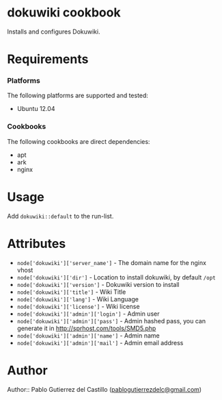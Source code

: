 # dokuwiki cookbook

Installs and configures Dokuwiki.

# Requirements
### Platforms
The following platforms are supported and tested:

- Ubuntu 12.04

### Cookbooks
The following cookbooks are direct dependencies:

- apt
- ark
- nginx

# Usage
Add `dokuwiki::default` to the run-list.

# Attributes
- `node['dokuwiki']['server_name']` - The domain name for the nginx vhost
- `node['dokuwiki']['dir']` - Location to install dokuwiki, by default `/opt`
- `node['dokuwiki']['version']` - Dokuwiki version to install
- `node['dokuwiki']['title']` - Wiki Title
- `node['dokuwiki']['lang']` - Wiki Language
- `node['dokuwiki']['license']` - Wiki license
- `node['dokuwiki']['admin']['login']` - Admin user
- `node['dokuwiki']['admin']['pass']` - Admin hashed pass, you can generate it in http://sprhost.com/tools/SMD5.php
- `node['dokuwiki']['admin']['name']` - Admin name
- `node['dokuwiki']['admin']['mail']` - Admin email address

# Author

Author:: Pablo Gutierrez del Castillo (<pablogutierrezdelc@gmail.com>)
